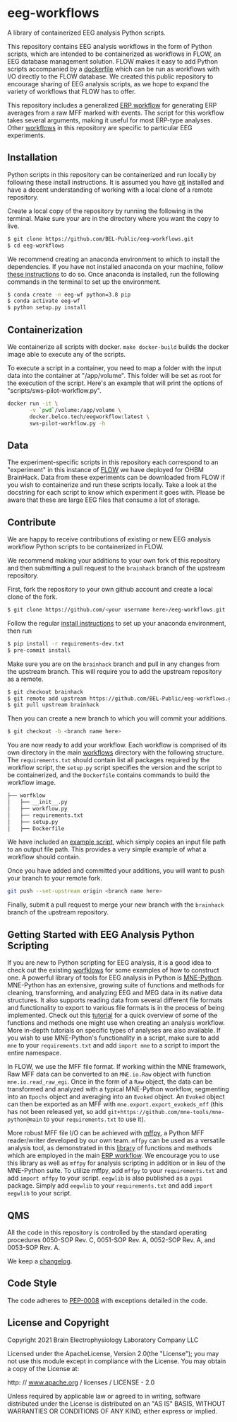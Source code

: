 # eeg-workflows
A library of containerized EEG analysis Python scripts.

This repository contains EEG analysis workflows in the form of Python scripts,
which are intended to be containerized as workflows in FLOW, an EEG database
management solution. FLOW makes it easy to add Python scripts accompanied by
a [dockerfile](https://docs.docker.com/engine/reference/builder/) which can
be run as workflows with I/O directly to the FLOW database. We created this
public repository to encourage sharing of EEG analysis scripts, as we hope to
expand the variety of workflows that FLOW has to offer.

This repository includes a generalized [ERP workflow](workflows/erp/erp.py) for
generating ERP averages from a raw MFF marked with events. The script for this
workflow takes several arguments, making it useful for most ERP-type analyses.
Other [workflows](workflows) in this repository are specific to particular EEG
experiments.

## Installation
Python scripts in this repository can be containerized and run locally by
following these install instructions. It is assumed you have
[git](https://git-scm.com/book/en/v2/Getting-Started-Installing-Git) installed
and have a decent understanding of working with a local clone of a remote
repository.

Create a local copy of the repository by running the following in the
terminal. Make sure your are in the directory where you want the copy to live.
```bash
$ git clone https://github.com/BEL-Public/eeg-workflows.git
$ cd eeg-workflows
```
We recommend creating an anaconda environment to which to install the
dependencies. If you have not installed anaconda on your machine, follow
[these instructions](https://docs.anaconda.com/anaconda/install) to do so.
Once anaconda is installed, run the following commands in the terminal to
set up the environment.
```bash
$ conda create -n eeg-wf python=3.8 pip
$ conda activate eeg-wf
$ python setup.py install
```

## Containerization
We containerize all scripts with docker.  `make docker-build` builds the docker
image able to execute any of the scripts.

To execute a script in a container, you need to map a folder with the input
data into the container at "/app/volume".  This folder will be set as root for
the execution of the script.  Here's an example that will print the options of
"scripts/sws-pilot-workflow.py".
```bash
docker run -it \
       -v `pwd`/volume:/app/volume \
       docker.belco.tech/eegworkflow:latest \
       sws-pilot-workflow.py -h
```

## Data
The experiment-specific scripts in this repository each correspond to an
"experiment" in this instance of [FLOW](brainhack2021.bel.company/login) we
have deployed for OHBM BrainHack. Data from these experiments can be downloaded
from FLOW if you wish to containerize and run these scripts locally. Take a
look at the docstring for each script to know which experiment it goes with.
Please be aware that these are large EEG files that consume a lot of storage.

## Contribute
We are happy to receive contributions of existing or new EEG analysis workflow
Python scripts to be containerized in FLOW.

We recommend making your additions to your own fork of this repository and then
submitting a pull request to the `brainhack` branch of the upstream repository.

First, fork the repository to your own github account and create a local clone
of the fork.
```bash
$ git clone https://github.com/<your username here>/eeg-workflows.git
```
Follow the regular [install instructions](#installation) to set up your
anaconda environment, then run
```bash
$ pip install -r requirements-dev.txt
$ pre-commit install
```
Make sure you are on the `brainhack` branch and pull in any changes from the
upstream branch. This will require you to add the upstream repository as a
remote.
```bash
$ git checkout brainhack
$ git remote add upstream https://github.com/BEL-Public/eeg-workflows.git
$ git pull upstream brainhack
```
Then you can create a new branch to which you will commit your additions.
```bash
$ git checkout -b <branch name here>
```
You are now ready to add your workflow. Each workflow is comprised of its own
directory in the main [workflows](workflows) directory with the following
structure. The `requirements.txt` should contain list all packages required
by the workflow script, the `setup.py` script specifies the version and the
script to be containerized, and the `Dockerfile` contains commands to build the
workflow image.
```bash
├── worfklow
│   ├── __init__.py
│   ├── workflow.py
│   ├── requirements.txt
│   ├── setup.py
│   ├── Dockerfile
```
We have included an [example script](workflows/example_script), which simply
copies an input file path to an output file path. This provides a very simple
example of what a workflow should contain.

Once you have added and committed your additions, you will want to push your
branch to your remote fork.
```bash
git push --set-upstream origin <branch name here>
```
Finally, submit a pull request to merge your new branch with the `brainhack`
branch of the upstream repository.

## Getting Started with EEG Analysis Python Scripting
If you are new to Python scripting for EEG analysis, it is a good idea to check
out the existing [worfklows](workflows) for some examples of how to construct
one. A powerful library of tools for EEG analysis in Python is
[MNE-Python](https://mne.tools/stable/index.html). MNE-Python has an extensive,
growing suite of functions and methods for cleaning, transforming, and
analyzing EEG and MEG data in its native data structures. It also supports
reading data from several different file formats and functionality to export to
various file formats is in the process of being implemented. Check out this
[tutorial](https://mne.tools/stable/auto_tutorials/intro/10_overview.html)
for a quick overview of some of the functions and methods one might use when
creating an analysis workflow. More in-depth tutorials on specific types of
analyses are also available. If you wish to use MNE-Python's functionality in
a script, make sure to add `mne` to your `requirements.txt` and add
`import mne` to a script to import the entire namespace.

In FLOW, we use the MFF file format. If working within the MNE framework, Raw
MFF data can be converted to an `MNE.io.Raw` object with function
`mne.io.read_raw_egi`. Once in the form of a `Raw` object, the data can be
transformed and analyzed with a typical MNE-Python workflow, segmenting into an
`Epochs` object and averaging into an `Evoked` object. An `Evoked` object can
then be exported as an MFF with `mne.export.export_evokeds_mff` (this has not
been released yet, so add `git+https://github.com/mne-tools/mne-python@main` to
your `requirements.txt` to use it).

More robust MFF file I/O can be achieved with
[mffpy](https://github.com/BEL-Public/mffpy), a Python MFF reader/writer
developed by our own team. `mffpy` can be used as a versatile analysis tool, as
demonstrated in this [library](eegwlib) of functions and methods which are
employed in the main [ERP workflow](workflows/erp/erp.py). We encourage you to
use this library as well as `mffpy` for analysis scripting in addition or in
lieu of the MNE-Python suite. To utilize mffpy, add `mffpy` to your
`requirements.txt` and add `import mffpy` to your script. `eegwlib` is
also published as a `pypi` package. Simply add `eegwlib` to your
`requirements.txt` and add `import eegwlib` to your script.

## QMS
All the code in this repository is controlled by the standard operating
procedures 0050-SOP Rev. C, 0051-SOP Rev. A, 0052-SOP Rev. A, and
0053-SOP Rev. A.

We keep a [changelog](CHANGELOG.md).

## Code Style
The code adheres to [PEP-0008](https://www.python.org/dev/peps/pep-0008/)
with exceptions detailed in the code.

## License and Copyright
Copyright 2021 Brain Electrophysiology Laboratory Company LLC

Licensed under the ApacheLicense, Version 2.0(the "License");
you may not use this module except in compliance with the License.
You may obtain a copy of the License at:

http: // www.apache.org / licenses / LICENSE - 2.0

Unless required by applicable law or agreed to in writing, software
distributed under the License is distributed on an
"AS IS" BASIS, WITHOUT WARRANTIES OR CONDITIONS OF
ANY KIND, either express or implied.
